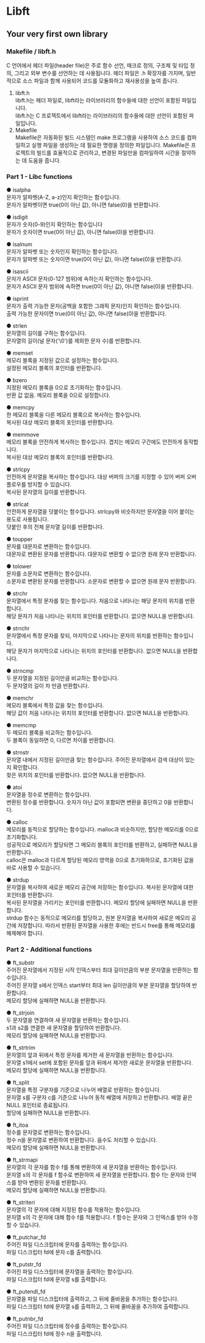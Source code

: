 # Libft
## Your very first own library

### Makefile /  libft.h
C 언어에서 헤더 파일(header file)은 주로 함수 선언, 매크로 정의, 구조체 및 타입 정의, 그리고 외부 변수를 선언하는 데 사용됩니다. 헤더 파일은 .h 확장자를 가지며, 일반적으로 소스 파일과 함께 사용되어 코드를 모듈화하고 재사용성을 높여 줍니다.  
1. libft.h  
libft.h는 헤더 파일로, libft라는 라이브러리의 함수들에 대한 선언이 포함된 파일입니다.  
libft.h는 C 프로젝트에서 libft라는 라이브러리의 함수들에 대한 선언이 포함된 파일입니다.  
2. Makefile  
Makefile은 자동화된 빌드 시스템인 make 프로그램을 사용하여 소스 코드를 컴파일하고 실행 파일을 생성하는 데 필요한 명령을 정의한 파일입니다. Makefile은 프로젝트의 빌드를 효율적으로 관리하고, 변경된 파일만을 컴파일하여 시간을 절약하는 데 도움을 줍니다.
    
### Part 1 - Libc functions
● isalpha  
문자가 알파벳(A-Z, a-z)인지 확인하는 함수입니다.  
문자가 알파벳이면 true(0이 아닌 값), 아니면 false(0)을 반환합니다.  

● isdigit  
문자가 숫자(0-9)인지 확인하는 함수입니다  
문자가 숫자이면 true(0이 아닌 값), 아니면 false(0)을 반환합니다.  

● isalnum  
문자가 알파벳 또는 숫자인지 확인하는 함수입니다.  
문자가 알파벳 또는 숫자이면 true(0이 아닌 값), 아니면 false(0)을 반환합니다.  

● isascii  
문자가 ASCII 문자(0-127 범위)에 속하는지 확인하는 함수입니다.  
문자가 ASCII 문자 범위에 속하면 true(0이 아닌 값), 아니면 false(0)을 반환합니다.  

● isprint  
문자가 출력 가능한 문자(공백을 포함한 그래픽 문자)인지 확인하는 함수입니다.  
출력 가능한 문자이면 true(0이 아닌 값), 아니면 false(0)을 반환합니다.  

● strlen  
문자열의 길이를 구하는 함수입니다.  
문자열의 길이(널 문자('\0')를 제외한 문자 수)를 반환합니다.  

● memset  
메모리 블록을 지정된 값으로 설정하는 함수입니다.  
설정된 메모리 블록의 포인터를 반환합니다.  

● bzero  
지정된 메모리 블록을 0으로 초기화하는 함수입니다.  
반환 값 없음. 메모리 블록을 0으로 설정합니다.  

● memcpy  
한 메모리 블록을 다른 메모리 블록으로 복사하는 함수입니다.  
복사된 대상 메모리 블록의 포인터를 반환합니다.  

● memmove  
메모리 블록을 안전하게 복사하는 함수입니다. 겹치는 메모리 구간에도 안전하게 동작합니다.  
복사된 대상 메모리 블록의 포인터를 반환합니다.
  
● strlcpy  
안전하게 문자열을 복사하는 함수입니다. 대상 버퍼의 크기를 지정할 수 있어 버퍼 오버플로우를 방지할 수 있습니다.  
복사된 문자열의 길이를 반환합니다.  

● strlcat  
안전하게 문자열을 덧붙이는 함수입니다. strlcpy와 비슷하지만 문자열을 이어 붙이는 용도로 사용됩니다.  
덧붙인 후의 전체 문자열 길이를 반환합니다.  

● toupper  
문자를 대문자로 변환하는 함수입니다.  
대문자로 변환된 문자를 반환합니다. 대문자로 변환할 수 없으면 원래 문자 반환합니다.  

● tolower  
문자를 소문자로 변환하는 함수입니다.  
소문자로 변환된 문자를 반환합니다. 소문자로 변환할 수 없으면 원래 문자 반환합니다.  

● strchr  
문자열에서 특정 문자를 찾는 함수입니다. 처음으로 나타나는 해당 문자의 위치를 반환합니다.  
해당 문자가 처음 나타나는 위치의 포인터를 반환합니다. 없으면 NULL을 반환합니다.  

● strrchr  
문자열에서 특정 문자를 찾되, 마지막으로 나타나는 문자의 위치를 반환하는 함수입니다.  
해당 문자가 마지막으로 나타나는 위치의 포인터를 반환합니다. 없으면 NULL을 반환합니다.  

● strncmp  
두 문자열을 지정된 길이만큼 비교하는 함수입니다.  
두 문자열의 길이 차 만큼 반환합니다.  

● memchr  
메모리 블록에서 특정 값을 찾는 함수입니다.  
해당 값이 처음 나타나는 위치의 포인터를 반환합니다. 없으면 NULL을 반환합니다.  

● memcmp  
두 메모리 블록을 비교하는 함수입니다.  
두 블록이 동일하면 0, 다르면 차이를 반환합니다.  

● strnstr  
문자열 내에서 지정된 길이만큼 찾는 함수입니다. 주어진 문자열에서 검색 대상이 있는지 확인합니다.  
찾은 위치의 포인터를 반환합니다. 없으면 NULL을 반환합니다.  

● atoi  
문자열을 정수로 변환하는 함수입니다.  
변환된 정수를 반환합니다. 숫자가 아닌 값이 포함되면 변환을 중단하고 0을 반환합니다.  

● calloc  
메모리를 동적으로 할당하는 함수입니다. malloc과 비슷하지만, 할당한 메모리를 0으로 초기화합니다.  
성공적으로 메모리가 할당되면 그 메모리 블록의 포인터를 반환하고, 실패하면 NULL을 반환합니다.  
calloc은 malloc과 다르게 할당된 메모리 영역을 0으로 초기화하므로, 초기화된 값을 바로 사용할 수 있습니다.  

● strdup  
문자열을 복사하여 새로운 메모리 공간에 저장하는 함수입니다. 복사된 문자열에 대한 포인터를 반환합니다.  
복사된 문자열을 가리키는 포인터를 반환합니다. 메모리 할당에 실패하면 NULL을 반환합니다.  
strdup 함수는 동적으로 메모리를 할당하고, 원본 문자열을 복사하여 새로운 메모리 공간에 저장합니다. 따라서 반환된 문자열을 사용한 후에는 반드시 free를 통해 메모리를 해제해야 합니다.  

### Part 2 - Additional functions
● ft_substr  
주어진 문자열에서 지정된 시작 인덱스부터 최대 길이만큼의 부분 문자열을 반환하는 함수입니다.  
주어진 문자열 s에서 인덱스 start부터 최대 len 길이만큼의 부분 문자열을 할당하여 반환합니다.  
메모리 할당에 실패하면 NULL을 반환합니다.  

● ft_strjoin  
두 문자열을 연결하여 새 문자열을 반환하는 함수입니다.  
s1과 s2를 연결한 새 문자열을 할당하여 반환합니다.  
메모리 할당에 실패하면 NULL을 반환합니다.  

● ft_strtrim  
문자열의 앞과 뒤에서 특정 문자를 제거한 새 문자열을 반환하는 함수입니다.  
문자열 s1에서 set에 포함된 문자를 앞과 뒤에서 제거한 새로운 문자열을 반환합니다.  
메모리 할당에 실패하면 NULL을 반환합니다.  

● ft_split  
문자열을 특정 구분자를 기준으로 나누어 배열로 반환하는 함수입니다.  
문자열 s를 구분자 c를 기준으로 나누어 동적 배열에 저장하고 반환합니다. 배열 끝은 NULL 포인터로 종료됩니다.  
할당에 실패하면 NULL을 반환합니다.  

● ft_itoa  
정수를 문자열로 변환하는 함수입니다.  
정수 n을 문자열로 변환하여 반환합니다. 음수도 처리할 수 있습니다.  
메모리 할당에 실패하면 NULL을 반환합니다.  

● ft_strmapi  
문자열의 각 문자를 함수 f를 통해 변환하여 새 문자열을 반환하는 함수입니다.  
문자열 s의 각 문자를 f 함수로 변환하여 새 문자열을 반환합니다. 함수 f는 문자와 인덱스를 받아 변환된 문자를 반환합니다.  
메모리 할당에 실패하면 NULL을 반환합니다.  

● ft_striteri  
문자열의 각 문자에 대해 지정된 함수를 적용하는 함수입니다.  
문자열 s의 각 문자에 대해 함수 f를 적용합니다. f 함수는 문자와 그 인덱스를 받아 수정할 수 있습니다.  

● ft_putchar_fd  
주어진 파일 디스크립터에 문자를 출력하는 함수입니다.  
파일 디스크립터 fd에 문자 c를 출력합니다.  

● ft_putstr_fd  
주어진 파일 디스크립터에 문자열을 출력하는 함수입니다.  
파일 디스크립터 fd에 문자열 s를 출력합니다.  

● ft_putendl_fd  
문자열을 파일 디스크립터에 출력하고, 그 뒤에 줄바꿈을 추가하는 함수입니다.  
파일 디스크립터 fd에 문자열 s를 출력하고, 그 뒤에 줄바꿈을 추가하여 출력합니다.  

● ft_putnbr_fd  
주어진 파일 디스크립터에 정수를 출력하는 함수입니다.  
파일 디스크립터 fd에 정수 n을 출력합니다.  